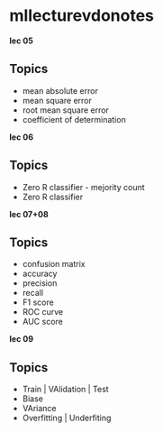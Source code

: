 # mllecturevdonotes
**lec 05**
## Topics
  * mean absolute error
  * mean square error
  * root mean square error
  * coefficient of determination 

**lec 06**
## Topics
  * Zero R classifier - mejority count
  * Zero R classifier
    
**lec 07+08**
## Topics
  * confusion matrix
  * accuracy
  * precision
  * recall
  * F1 score
  * ROC curve
  * AUC score

**lec 09**
## Topics
* Train | VAlidation | Test
* Biase
* VAriance
* Overfitting | Underfiting
